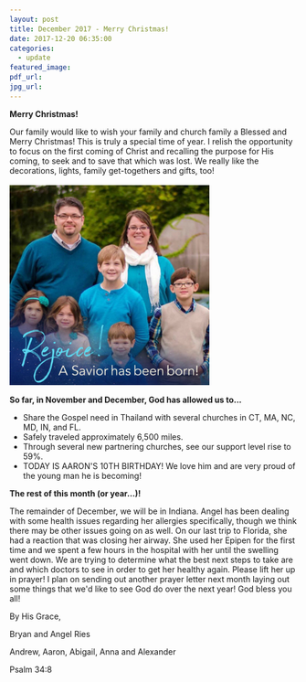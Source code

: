 ```yaml
---
layout: post
title: December 2017 - Merry Christmas!
date: 2017-12-20 06:35:00
categories:
  - update
featured_image:
pdf_url:
jpg_url:
---
```



**Merry Christmas!**

Our family would like to wish your family and church family a Blessed and Merry Christmas! This is truly a special time of year. I relish the opportunity to focus on the first coming of Christ and recalling the purpose for His coming, to seek and to save that which was lost. We really like the decorations, lights, family get-togethers and gifts, too!<br><br>![](/uploads/versions/350---x----350-350x---.jpg)

**So far, in November and December, God has allowed us to...**

* Share the Gospel need in Thailand with several churches in CT, MA, NC, MD, IN, and FL.
* Safely traveled approximately 6,500 miles.
* Through several new partnering churches, see our support level rise to 59%.
* TODAY IS AARON'S 10TH BIRTHDAY! We love him and are very proud of the young man he is becoming!

**The rest of this month (or year…)!**

The remainder of December, we will be in Indiana. Angel has been dealing with some health issues regarding her allergies specifically, though we think there may be other issues going on as well. On our last trip to Florida, she had a reaction that was closing her airway. She used her Epipen for the first time and we spent a few hours in the hospital with her until the swelling went down. We are trying to determine what the best next steps to take are and which doctors to see in order to get her healthy again. Please lift her up in prayer! I plan on sending out another prayer letter next month laying out some things that we'd like to see God do over the next year! God bless you all!

By His Grace,

Bryan and Angel Ries

Andrew, Aaron, Abigail, Anna and Alexander

Psalm 34:8